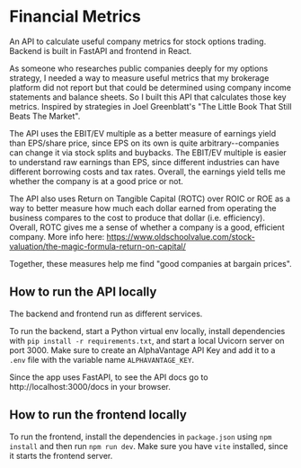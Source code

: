 # Financial Metrics

An API to calculate useful company metrics for stock options trading. Backend is built in FastAPI and frontend in React.

As someone who researches public companies deeply for my options strategy, I needed a way to measure useful metrics that my brokerage platform did not report but that could be determined using company income statements and balance sheets. So I built this API that calculates those key metrics. Inspired by strategies in Joel Greenblatt's "The Little Book That Still Beats The Market".

The API uses the EBIT/EV multiple as a better measure of earnings yield than EPS/share price, since EPS on its own is quite arbitrary--companies can change it via stock splits and buybacks. The EBIT/EV multiple is easier to understand raw earnings than EPS, since different industries can have different borrowing costs and tax rates. Overall, the earnings yield tells me whether the company is at a good price or not.

The API also uses Return on Tangible Capital (ROTC) over ROIC or ROE as a way to better measure how much each dollar earned from operating the business compares to the cost to produce that dollar (i.e. efficiency). Overall, ROTC gives me a sense of whether a company is a good, efficient company. More info here: https://www.oldschoolvalue.com/stock-valuation/the-magic-formula-return-on-capital/

Together, these measures help me find "good companies at bargain prices".

## How to run the API locally

The backend and frontend run as different services.

To run the backend, start a Python virtual env locally, install dependencies with `pip install -r requirements.txt`, and start a local Uvicorn server on port 3000. Make sure to create an AlphaVantage API Key and add it to a `.env` file with the variable name `ALPHAVANTAGE_KEY`.

Since the app uses FastAPI, to see the API docs go to http://localhost:3000/docs in your browser.

## How to run the frontend locally

To run the frontend, install the dependencies in `package.json` using `npm install` and then run `npm run dev`. Make sure you have `vite` installed, since it starts the frontend server.
